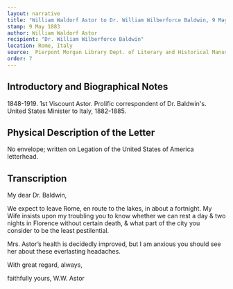```yaml
---
layout: narrative
title: "William Waldorf Astor to Dr. William Wilberforce Baldwin, 9 May 1883"
stamp: 9 May 1883
author: William Waldorf Astor
recipient: "Dr. William Wilberforce Baldwin"
location: Rome, Italy
source:  Pierpont Morgan Library Dept. of Literary and Historical Manuscripts, MA 3564
order: 7
---
```


## Introductory and Biographical Notes

1848-1919. 1st Viscount Astor. Prolific correspondent of Dr. Baldwin's. United States Minister to Italy, 1882-1885. 

## Physical Description of the Letter

No envelope; written on Legation of the United States of America letterhead. 

## Transcription

My dear Dr. Baldwin, 

We expect to leave Rome, en route to the lakes, in about a fortnight. My Wife insists upon my troubling you to know whether we can rest a day & two nights in Florence without certain death, & what part of the city you consider to be the least pestilential.
    
Mrs. Astor’s health is decidedly improved, but I am anxious you should see her about these everlasting headaches.

With great regard, always,

faithfully yours,  W.W. Astor
